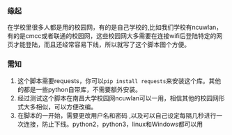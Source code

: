 ### 缘起
在学校里很多人都是用的校园网，有的是自己学校的,比如我们学校有ncuwlan，有的是cmcc或者联通的校园网，这些校园网大多需要在连接wifi后登陆特定的网页才能登陆，而且还经常容易下线，所以就写了这个脚本图个方便。   
### 需知
1. 这个脚本需要requests，你可以`pip install requests`来安装这个库。其他的都是一些python自带库，不需要额外安装。
2. 经过测试这个脚本在南昌大学校园网ncuwlan可以一用，相信其他的校园网形式大多相似，可以方便改编。
3. 在脚本的一开始，需要更改用户名和密码 ,以及可以自己设定每隔几秒进行一次连接，防止下线。python2，python3，linux和Windows都可以用


